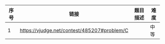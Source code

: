 |序号 |链接|      题目描述                                          | 难度|
|-----|----|-------------------------------------------------------|-----|
|1    |https://vjudge.net/contest/485207#problem/C |                |中等 | 